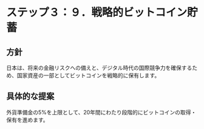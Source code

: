 # ステップ３：９．戦略的ビットコイン貯蓄

## 方針
日本は、将来の金融リスクへの備えと、デジタル時代の国際競争力を確保するため、国家資産の一部としてビットコインを戦略的に保有します。

## 具体的な提案
外貨準備金の5%を上限として、20年間にわたり段階的にビットコインの取得・保有を進めます。